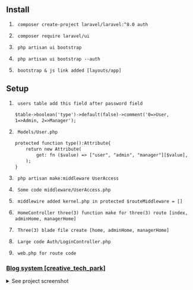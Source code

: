 ##  Install
1.      composer create-project laravel/laravel:^8.0 auth 
2.      composer require laravel/ui 
3.      php artisan ui bootstrap
4.      php artisan ui bootstrap --auth
5.      bootstrap & js link added [layouts/app]


##  Setup
1.      users table add this field after password field

    ```
    $table->boolean('type')->default(false)->comment('0=>User, 1=>Admin, 2=>Manager');
    ```
    
2.      Models/User.php
	
    ```
    protected function type():Attribute{
		return new Attribute(
			get: fn ($value) => ["user", "admin", "manager"][$value],
		);
	}
	```

3.      php artisan make:middleware UserAccess
4.      Some code middleware/UserAccess.php
5.      middlewire added kernel.php in protected $routeMiddleware = []
6.      HomeController three(3) function make for three(3) route [index, adminHome, managerHome]
7.      Three(3) blade file create [home, adminHome, managerHome]
8.      Large code Auth/LoginController.php
9.      web.php for route code



### [Blog system [creative_tech_park]](https://github.com/aslamcsebd/assessment/tree/main/blog)
<details>
    <summary>See project screenshot</summary>
    Admin
    <a href="#" target="_blank">
        <img src="screenshot/blog.png">
    </a>
    <a href="#" target="_blank">
        <img src="screenshot/blog2.png">
    </a>
    <a href="#" target="_blank">
        <img src="screenshot/blog3.png">
    </a>
    Vendor
    <a href="#" target="_blank">
        <img src="screenshot/blog4.png">
    </a>
    <a href="#" target="_blank">
        <img src="screenshot/blog5.png">
    </a>
    Customer
    <a href="#" target="_blank">
        <img src="screenshot/blog6.png">
    </a>
</details>